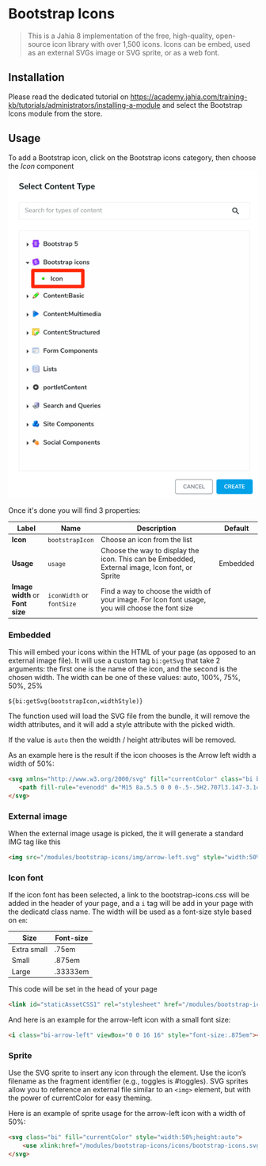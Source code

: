 # Bootstrap Icons

> This is a Jahia 8 implementation of the free, high-quality, open-source icon library with over 1,500 icons. Icons can be embed, used as an external SVGs image or SVG sprite, or as a web font.

## Installation
Please read the dedicated tutorial on https://academy.jahia.com/training-kb/tutorials/administrators/installing-a-module and select the Bootstrap Icons module from the store.

## Usage 

To add a Bootstrap icon, click on the Bootstrap icons category, then choose the *Icon* component
![alt_text](images/pick-icon-component.png "Pick icon")

Once it's done you will find 3 properties:

| Label | Name | Description | Default | 
| --- | --- | --- | --- |  
|**Icon**|`bootstrapIcon`|Choose an icon from the list|
|**Usage**|`usage`|Choose the way to display the icon. This can be Embedded, External image, Icon font, or Sprite|Embedded|
|**Image width** or<br>**Font size**|`iconWidth` or<br>`fontSize`|Find a way to choose the width of your image. For Icon font usage, you will choose the font size||

### Embedded

This will embed your icons within the HTML of your page (as opposed to an external image file). 
It will use a custom tag `bi:getSvg` that take 2 arguments: the first one is the name of the icon, and the second is the chosen width. The width can be one of these values:  auto, 100%, 75%, 50%, 25%

```
${bi:getSvg(bootstrapIcon,widthStyle)}
```
The function used will load the SVG file from the bundle, it will remove the width attributes, and it will add a style attribute with the picked width.

If the value is `auto` then the weidth / height attributes will be removed.

As an example here is the result if the icon chooses is the Arrow left width a width of 50%:
````html
<svg xmlns="http://www.w3.org/2000/svg" fill="currentColor" class="bi bi-arrow-left" viewBox="0 0 16 16" style="width:50%;height:auto"> 
   <path fill-rule="evenodd" d="M15 8a.5.5 0 0 0-.5-.5H2.707l3.147-3.146a.5.5 0 1 0-.708-.708l-4 4a.5.5 0 0 0 0 .708l4 4a.5.5 0 0 0 .708-.708L2.707 8.5H14.5A.5.5 0 0 0 15 8z"></path> 
</svg>
````

### External image

When the external image usage is picked, the it will generate a standard IMG tag like this
```html
<img src="/modules/bootstrap-icons/img/arrow-left.svg" style="width:50%;height:auto" alt="arrow-left">
```

### Icon font

If the icon font has been selected, a link to the bootstrap-icons.css will be added in the header of your page, and a `i` tag will be add in your page with the dedicatd class name.
The width will be used as a font-size style based on `em`:

| Size | Font-size |
| --- | --- | 
| Extra small| .75em |
| Small| .875em |
| Large| .33333em |

This code will be set in the head of your page
```html
<link id="staticAssetCSS1" rel="stylesheet" href="/modules/bootstrap-icons/css/bootstrap-icons.css" media="screen" type="text/css"/>
```
And here is an example for the arrow-left icon with a small font size:
```html
<i class="bi-arrow-left" viewBox="0 0 16 16" style="font-size:.875em"></i>
```

### Sprite

Use the SVG sprite to insert any icon through the <use> element. 
Use the icon’s filename as the fragment identifier (e.g., toggles is #toggles). SVG sprites allow you to reference an external file similar to an `<img>` element, but with the power of currentColor for easy theming.

Here is an example of sprite usage for the arrow-left icon with a width of 50%:
```html
<svg class="bi" fill="currentColor" style="width:50%;height:auto">
    <use xlink:href="/modules/bootstrap-icons/icons/bootstrap-icons.svg#arrow-left"/>
</svg>
```


